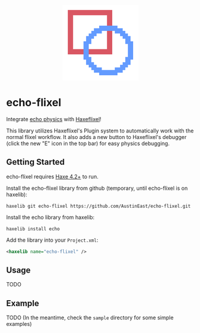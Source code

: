 <p align="center">
  <img src="https://raw.githubusercontent.com/austineast/echo/gh-pages/logo.png">
</p>

# echo-flixel
Integrate [echo physics](https://austineast.dev/echo/) with [Haxeflixel](https://haxeflixel.com)! 

This library utilizes Haxeflixel's Plugin system to automatically work with the normal flixel workflow. It also adds a new button to Haxeflixel's debugger (click the new "E" icon in the top bar) for easy physics debugging.

## Getting Started

echo-flixel requires [Haxe 4.2+](https://haxe.org/download/) to run.


Install the echo-flixel library from github (temporary, until echo-flixel is on haxelib):
```
haxelib git echo-flixel https://github.com/AustinEast/echo-flixel.git
```

Install the echo library from haxelib:
```
haxelib install echo
```

Add the library into your `Project.xml`:

```xml
<haxelib name="echo-flixel" />
```

## Usage
TODO

## Example
TODO (In the meantime, check the `sample` directory for some simple examples)
